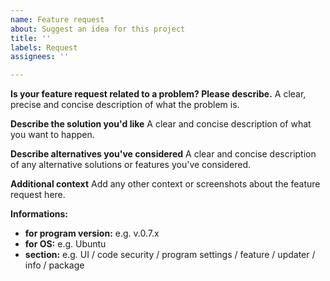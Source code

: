 ```yaml
---
name: Feature request
about: Suggest an idea for this project
title: ''
labels: Request
assignees: ''

---
```


**Is your feature request related to a problem? Please describe.**
A clear, precise and concise description of what the problem is. 

**Describe the solution you'd like**
A clear and concise description of what you want to happen.

**Describe alternatives you've considered**
A clear and concise description of any alternative solutions or features you've considered.

**Additional context**
Add any other context or screenshots about the feature request here.

**Informations:**
- **for program version:** e.g. v.0.7.x
- **for OS:** e.g. Ubuntu
- **section:** e.g. UI / code security / program settings / feature / updater / info / package
